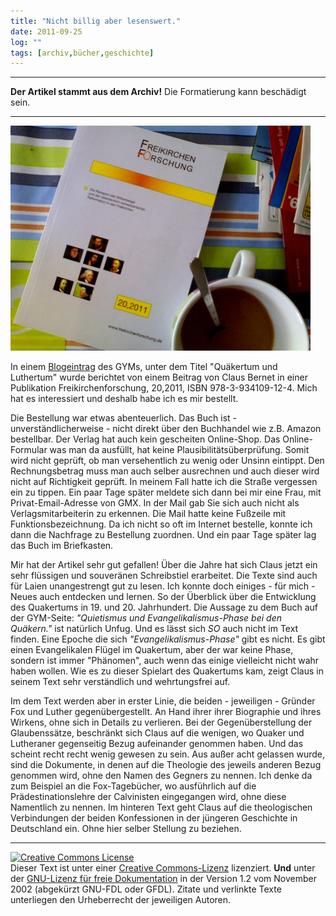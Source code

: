 ```yaml
---
title: "Nicht billig aber lesenswert."
date: 2011-09-25
log: ""
tags: [archiv,bücher,geschichte]
---
```

<hr><b>Der Artikel stammt aus dem Archiv!</b> Die Formatierung kann beschädigt sein.<hr>


![cover_freikirchenforschung.jpg](cover_freikirchenforschung.jpg)


In einem <a href="http://www.rgdf.de//index.php?option=com_content&amp;task=view&amp;id=171&amp;Itemid=33">Blogeintrag</a> des GYMs, unter dem Titel &quot;Qu&auml;kertum und Luthertum&quot; wurde berichtet von einem Beitrag von Claus Bernet  in einer Publikation Freikirchenforschung, 20,2011, ISBN 978-3-934109-12-4. Mich hat es interessiert und deshalb habe ich es mir bestellt.

Die Bestellung war etwas abenteuerlich. Das Buch ist - unverst&auml;ndlicherweise - nicht direkt &uuml;ber den Buchhandel wie z.B. Amazon bestellbar. Der Verlag hat auch kein gescheiten Online-Shop. Das Online-Formular was man da ausf&uuml;llt, hat keine Plausibilit&auml;ts&uuml;berpr&uuml;fung. Somit wird nicht gepr&uuml;ft, ob man versehentlich zu wenig oder Unsinn eintippt. Den Rechnungsbetrag muss man auch selber ausrechnen und auch dieser wird nicht auf Richtigkeit gepr&uuml;ft. In meinem Fall hatte ich die Stra&szlig;e vergessen ein zu tippen. Ein paar Tage sp&auml;ter meldete sich dann bei mir eine Frau, mit Privat-Email-Adresse von GMX. In der Mail gab Sie sich auch nicht als Verlagsmitarbeiterin zu erkennen. Die Mail hatte keine Fu&szlig;zeile mit Funktionsbezeichnung. Da ich nicht so oft im Internet bestelle, konnte ich dann die Nachfrage zu Bestellung zuordnen. Und ein paar Tage sp&auml;ter lag das Buch im Briefkasten.

Mir hat der Artikel sehr gut gefallen! &Uuml;ber die Jahre hat sich Claus jetzt ein sehr fl&uuml;ssigen und souver&auml;nen Schreibstiel erarbeitet. Die Texte sind auch f&uuml;r Laien unangestrengt gut zu lesen. Ich konnte doch einiges - f&uuml;r mich - Neues auch entdecken und lernen. So der &Uuml;berblick &uuml;ber die Entwicklung des Quakertums in 19. und 20. Jahrhundert. Die Aussage zu dem Buch auf der GYM-Seite: <i>&quot;Quietismus und Evangelikalismus-Phase bei den Qu&auml;kern.&quot;</i> ist nat&uuml;rlich Unfug. Und es l&auml;sst sich <i>SO</i> auch nicht im Text finden. Eine Epoche die sich <i>&quot;Evangelikalismus-Phase&quot;</i> gibt es nicht. Es gibt einen Evangelikalen Fl&uuml;gel im Quakertum, aber der war keine Phase, sondern ist immer &quot;Ph&auml;nomen&quot;, auch wenn das einige vielleicht nicht wahr haben wollen. Wie es zu dieser Spielart des Quakertums kam, zeigt Claus in seinem Text sehr verst&auml;ndlich und wehrtungsfrei auf.

Im dem Text werden aber in erster Linie, die beiden - jeweiligen - Gr&uuml;nder Fox und Luther gegen&uuml;bergestellt. An Hand ihrer ihrer Biographie und ihres Wirkens, ohne sich in Details zu verlieren. Bei der Gegen&uuml;berstellung der Glaubenss&auml;tze, beschr&auml;nkt sich Claus auf die wenigen, wo Quaker und Lutheraner gegenseitig Bezug aufeinander genommen haben. Und das scheint recht recht wenig gewesen zu sein. Aus au&szlig;er acht gelassen wurde, sind die Dokumente, in denen auf die Theologie des jeweils anderen Bezug genommen wird, ohne den Namen des Gegners zu nennen. Ich denke da zum Beispiel an die Fox-Tageb&uuml;cher, wo ausf&uuml;hrlich auf die Pr&auml;destinationslehre der Calvinisten eingegangen wird, ohne diese Namentlich zu nennen. Im hinteren Text geht Claus auf die theologischen Verbindungen der beiden Konfessionen in der j&uuml;ngeren Geschichte in Deutschland ein. Ohne hier selber Stellung zu beziehen.


<hr />
<a href="http://creativecommons.org/licenses/by-sa/3.0/de/" rel="license"><img src="http://i.creativecommons.org/l/by-sa/3.0/de/88x31.png" style="border-width: 0pt;" alt="Creative Commons License" /></a><br />
Dieser <span rel="dc:type" href="http://purl.org/dc/dcmitype/Text" xmlns:dc="http://purl.org/dc/elements/1.1/">Text</span> ist unter einer <a href="http://creativecommons.org/licenses/by-sa/3.0/de/" rel="license">Creative Commons-Lizenz</a> lizenziert. <b>Und</b> unter der <a href="http://de.wikipedia.org/wiki/GFDL">GNU-Lizenz f&uuml;r freie Dokumentation</a> in der Version 1.2 vom November 2002 (abgek&uuml;rzt GNU-FDL oder GFDL). Zitate und verlinkte Texte unterliegen den Urheberrecht der jeweiligen Autoren.
